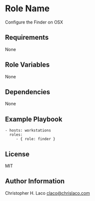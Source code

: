 Role Name
=========

Configure the Finder on OSX

Requirements
------------

None

Role Variables
--------------

None

Dependencies
------------

None

Example Playbook
----------------

    - hosts: workstations
      roles:
         - { role: finder }

License
-------

MIT

Author Information
------------------

Christopher H. Laco <claco@chrislaco.com>
